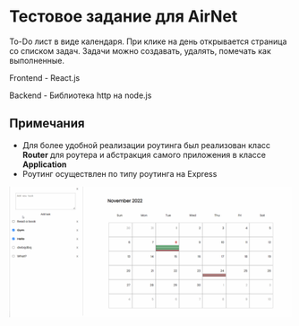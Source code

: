 # Тестовое задание для AirNet

To-Do лист в виде календаря. При клике на день открывается
страница со списком задач. Задачи можно создавать, удалять, помечать как
выполненные.

Frontend - React.js  

Backend - Библиотека http на node.js

## Примечания
 
 - Для более удобной реализации роутинга был реализован класс **Router** для роутера и абстракция самого приложения в классе **Application**
 - Роутинг осуществлен по типу роутинга на Express


![Alt Text](https://github.com/Qraree/Qraree/blob/main/gif_todo.gif)
